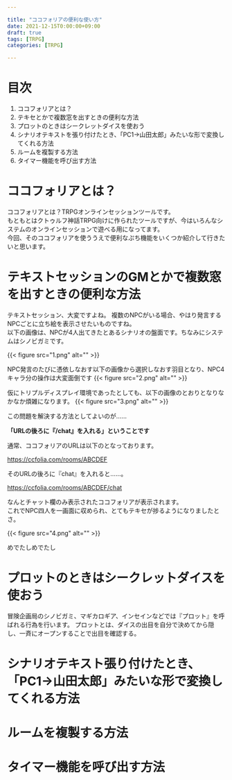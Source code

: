 ```yaml
---

title: "ココフォリアの便利な使い方"  
date: 2021-12-15T0:00:00+09:00  
draft: true  
tags: [TRPG]  
categories: [TRPG]  

---
```



# 目次
1. ココフォリアとは？
2. テキセとかで複数窓を出すときの便利な方法
3. プロットのときはシークレットダイスを使おう
4. シナリオテキストを張り付けたとき、「PC1→山田太郎」みたいな形で変換してくれる方法
5. ルームを複製する方法
6. タイマー機能を呼び出す方法

# ココフォリアとは？
ココフォリアとは？TRPGオンラインセッションツールです。  
もともとはクトゥルフ神話TRPG向けに作られたツールですが、今はいろんなシステムのオンラインセッションで遊べる用になってます。  
今回、そのココフォリアを使ううえで便利なぷち機能をいくつか紹介して行きたいと思います。

# テキストセッションのGMとかで複数窓を出すときの便利な方法
テキストセッション、大変ですよね。
複数のNPCがいる場合、やはり発言するNPCごとに立ち絵を表示させたいものですね。  
以下の画像は、NPCが4人出てきたとあるシナリオの盤面です。ちなみにシステムはシノビガミです。

{{< figure src="1.png" alt="" >}}

NPC発言のたびに憑依しなおす以下の画像から選択しなおす羽目となり、NPC4キャラ分の操作は大変面倒です
{{< figure src="2.png" alt="" >}}

仮にトリプルディスプレイ環境であったとしても、以下の画像のとおりとなりなかなか煩雑になります。
{{< figure src="3.png" alt="" >}}

この問題を解決する方法としてよいのが……

**「URLの後ろに『/chat』を入れる」ということです**
  
通常、ココフォリアのURLは以下のとなっております。

https://ccfolia.com/rooms/ABCDEF  

そのURLの後ろに『chat』を入れると……。

https://ccfolia.com/rooms/ABCDEF/chat

なんとチャット欄のみ表示されたココフォリアが表示されます。  
これでNPC四人を一画面に収められ、とてもテキセが捗るようになりましたとさ。

{{< figure src="4.png" alt="" >}}

めでたしめでたし

# プロットのときはシークレットダイスを使おう
冒険企画局のシノビガミ、マギカロギア、インセインなどでは『プロット』を呼ばれる行為を行います。
プロットとは、ダイスの出目を自分で決めてから隠し、一斉にオープンすることで出目を確認する。

# シナリオテキスト張り付けたとき、「PC1→山田太郎」みたいな形で変換してくれる方法
# ルームを複製する方法
# タイマー機能を呼び出す方法
